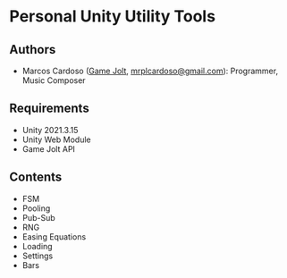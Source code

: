 # Personal Unity Utility Tools

## Authors
* Marcos Cardoso ([Game Jolt](https://gamejolt.com/@marcoscardoso1_b064/games), mrplcardoso@gmail.com): Programmer, Music Composer

## Requirements
* Unity 2021.3.15  
* Unity Web Module  
* Game Jolt API

## Contents
- FSM
- Pooling
- Pub-Sub
- RNG
- Easing Equations
- Loading
- Settings
- Bars
